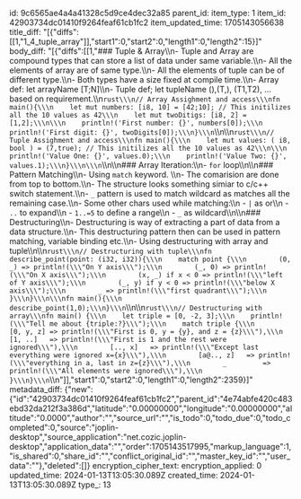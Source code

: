 id: 9c6565ae4a4a41328c5d9ce4dec32a85
parent_id: 
item_type: 1
item_id: 42903734dc01410f9264feaf61cb1fc2
item_updated_time: 1705143056638
title_diff: "[{\"diffs\":[[1,\"1_4_tuple_array\"]],\"start1\":0,\"start2\":0,\"length1\":0,\"length2\":15}]"
body_diff: "[{\"diffs\":[[1,\"### Tuple & Array\\\n- Tuple and Array are compound types that can store a list of  data under same  variable.\\\n- All the elements of array are of same type.\\\n- All the elements of tuple can be of different type.\\\n- Both types have a size fixed at compile time.\\\n- Array def:  let arrayName [T;N]\\\n- Tuple def; let tupleName (),(T,), (T1,T2), ... based on requirement.\\\n```rust\\\n// Array Assighment and access\\\nfn main(){\\\n    let mut numbers: [i8, 10] = [42;10]; // This initilizes all the 10 values as 42\\\n    let mut twoDitigs: [i8, 2] = [1,2];\\\n\\\n    println!('First number: {}', numbers[0]);\\\n    println!('First digit: {}', twoDigits[0]);\\\n}\\\n```\\\n\\\n```rust\\\n// Tuple Assighment and access\\\nfn main(){\\\n    let mut values: ( i8, bool ) = (7,true); // This initilizes all the 10 values as 42\\\n\\\n    println!('Value One: {}', values.0);\\\n    println!('Value Two: {}', values.1);\\\n}\\\n\\\n```\\\n\\\n### Array Iteration:\\\n- `for` loop\\\n\\\n### Pattern Matching\\\n- Using `match` keyword. \\\n- The comarision are done from top to bottom.\\\n- The structure looks something simiar to c/c++ switch statement.\\\n- `_` pattern is used to match wildcard as matches all the remaining case.\\\n- Some other chars used while  matching:\\\n    - `|` as or\\\n    - `..` to expand\\\n    - `1..=5` to define a range\\\n    - `_` as wildcard\\\n\\\n### Destructuring\\\n- Destructuring is way of extracting a part of data from a data structure.\\\n- This destructuring pattern then can be used in pattern matching, variable binding etc.\\\n- Using destructuring with array and tuple\\\n\\\n```rust\\\n// Destructuring with tuple\\\nfn describe_point(point: (i32, i32)){\\\n    match point {\\\n        (0, _) => println!(\\\"On Y axis\\\");\\\n        (_, 0) => println!(\\\"On X axis\\\");\\\n        (x, _) if x < 0 => println!(\\\"left of Y axis\\\");\\\n        (_, y) if y < 0 => println!(\\\"below X axis\\\");\\\n        _ => println!(\\\"first quadrant\\\");\\\n    }\\\n}\\\n\\\nfn main(){\\\n    describe_point(1,0);\\\n}\\\n```\\\n\\\n```rust\\\n// Destructuring with array\\\nfn main() {\\\n    let triple = [0, -2, 3];\\\n    println!(\\\"Tell me about {triple:?}\\\");\\\n    match triple {\\\n        [0, y, z] => println!(\\\"First is 0, y = {y}, and z = {z}\\\"),\\\n        [1, ..]   => println!(\\\"First is 1 and the rest were ignored\\\"),\\\n        [.., x]   => println!(\\\"Except last everything were ignored x={x}\\\"),\\\n        [a@.., z]   => println!(\\\"everything in a, last in z={z}\\\"),\\\n        _         => println!(\\\"All elements were ignored\\\"),\\\n    }\\\n}\\\n```\\\n\"]],\"start1\":0,\"start2\":0,\"length1\":0,\"length2\":2359}]"
metadata_diff: {"new":{"id":"42903734dc01410f9264feaf61cb1fc2","parent_id":"4e74abfe420c483ebd32da212f3a386d","latitude":"0.00000000","longitude":"0.00000000","altitude":"0.0000","author":"","source_url":"","is_todo":0,"todo_due":0,"todo_completed":0,"source":"joplin-desktop","source_application":"net.cozic.joplin-desktop","application_data":"","order":1705143517995,"markup_language":1,"is_shared":0,"share_id":"","conflict_original_id":"","master_key_id":"","user_data":""},"deleted":[]}
encryption_cipher_text: 
encryption_applied: 0
updated_time: 2024-01-13T13:05:30.089Z
created_time: 2024-01-13T13:05:30.089Z
type_: 13